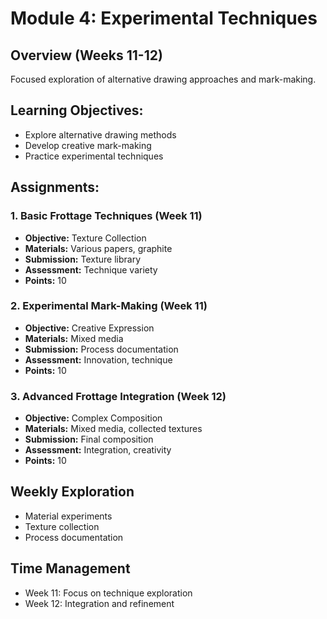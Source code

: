 # Module 4: Experimental Techniques

## Overview (Weeks 11-12)
Focused exploration of alternative drawing approaches and mark-making.

## Learning Objectives:
- Explore alternative drawing methods
- Develop creative mark-making
- Practice experimental techniques

## Assignments:

### 1. Basic Frottage Techniques (Week 11)
- **Objective:** Texture Collection
- **Materials:** Various papers, graphite
- **Submission:** Texture library
- **Assessment:** Technique variety
- **Points:** 10

### 2. Experimental Mark-Making (Week 11)
- **Objective:** Creative Expression
- **Materials:** Mixed media
- **Submission:** Process documentation
- **Assessment:** Innovation, technique
- **Points:** 10

### 3. Advanced Frottage Integration (Week 12)
- **Objective:** Complex Composition
- **Materials:** Mixed media, collected textures
- **Submission:** Final composition
- **Assessment:** Integration, creativity
- **Points:** 10

## Weekly Exploration
- Material experiments
- Texture collection
- Process documentation

## Time Management
- Week 11: Focus on technique exploration
- Week 12: Integration and refinement
